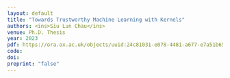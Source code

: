 ```yaml
---
layout: default
title: "Towards Trustworthy Machine Learning with Kernels"
authors: <ins>Siu Lun Chau</ins>
venue: Ph.D. Thesis
year: 2023
pdf: https://ora.ox.ac.uk/objects/uuid:24c81031-e078-4481-a677-e7a51b659bfc
code: 
doi:
preprint: "false"
---
```

